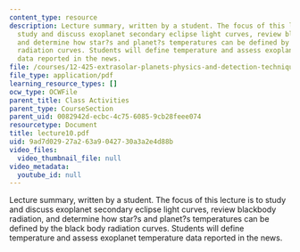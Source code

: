 ```yaml
---
content_type: resource
description: Lecture summary, written by a student. The focus of this lecture is to
  study and discuss exoplanet secondary eclipse light curves, review blackbody radiation,
  and determine how star?s and planet?s temperatures can be defined by the black body
  radiation curves. Students will define temperature and assess exoplanet temperature
  data reported in the news.
file: /courses/12-425-extrasolar-planets-physics-and-detection-techniques-fall-2007/9ad7d02927a263a9042730a3a2e4d88b_lecture10.pdf
file_type: application/pdf
learning_resource_types: []
ocw_type: OCWFile
parent_title: Class Activities
parent_type: CourseSection
parent_uid: 0082942d-ecbc-4c75-6085-9cb28feee074
resourcetype: Document
title: lecture10.pdf
uid: 9ad7d029-27a2-63a9-0427-30a3a2e4d88b
video_files:
  video_thumbnail_file: null
video_metadata:
  youtube_id: null
---
```

Lecture summary, written by a student. The focus of this lecture is to study and discuss exoplanet secondary eclipse light curves, review blackbody radiation, and determine how star?s and planet?s temperatures can be defined by the black body radiation curves. Students will define temperature and assess exoplanet temperature data reported in the news.

